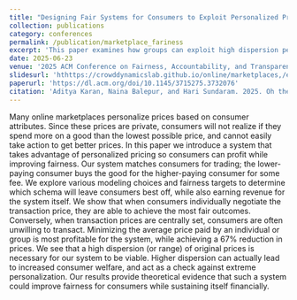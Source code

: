 ```yaml
---
title: "Designing Fair Systems for Consumers to Exploit Personalized Pricing"
collection: publications
category: conferences
permalink: /publication/marketplace_fariness
excerpt: 'This paper examines how groups can exploit high dispersion personalized pricing via a trading based system to improve outcomes'
date: 2025-06-23
venue: '2025 ACM Conference on Fairness, Accountability, and Transparency (FAccT)'
slidesurl: 'hthttps://crowddynamicslab.github.io/online/marketplaces,/exchanges,/game/theory/2025/06/18/private-prices'
paperurl: 'https://dl.acm.org/doi/10.1145/3715275.3732076'
citation: 'Aditya Karan, Naina Balepur, and Hari Sundaram. 2025. Oh the Prices You’ll See: Designing a Fair Exchange System to Mitigate Personalized Pricing. In Proceedings of the 2025 ACM Conference on Fairness, Accountability, and Transparency (FAccT '25). Association for Computing Machinery, New York, NY, USA, 1159–1171. https://doi.org/10.1145/3715275.3732076'
---
```


Many online marketplaces personalize prices based on consumer attributes. Since these prices are private, consumers will not realize if they spend more on a good than the lowest possible price, and cannot easily take action to get better prices.
In this paper we introduce a system that takes advantage of personalized pricing so consumers can profit while improving fairness. Our system matches consumers for trading; the lower-paying consumer buys the good for the higher-paying consumer for some fee.
We explore various modeling choices and fairness targets to determine which schema will leave consumers best off, while also earning revenue for the system itself. 
We show that when consumers individually negotiate the transaction price, they are able to achieve the most fair outcomes. Conversely, when transaction prices are centrally set, consumers are often unwilling to transact.
Minimizing the average price paid by an individual or group is most profitable for the system, while achieving a $67\%$ reduction in prices.
We see that a high dispersion (or range) of original prices is necessary for our system to be viable. Higher dispersion can actually lead to increased consumer welfare, and act as a check against extreme personalization. 
Our results provide theoretical evidence that such a system could improve fairness for consumers while sustaining itself financially.

